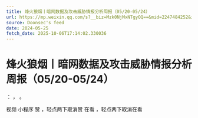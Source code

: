 ```yaml
---
title: 烽火狼烟丨暗网数据及攻击威胁情报分析周报（05/20-05/24）
url: https://mp.weixin.qq.com/s?__biz=Mzk0NjMxNTgyOQ==&mid=2247484252&idx=1&sn=428284c958dfa5ae9a9d64c373afe39d
source: Doonsec's feed
date: 2024-05-25
fetch_date: 2025-10-06T17:14:02.330036
---
```


# 烽火狼烟丨暗网数据及攻击威胁情报分析周报（05/20-05/24）

：
，
。

视频
小程序
赞
，轻点两下取消赞
在看
，轻点两下取消在看